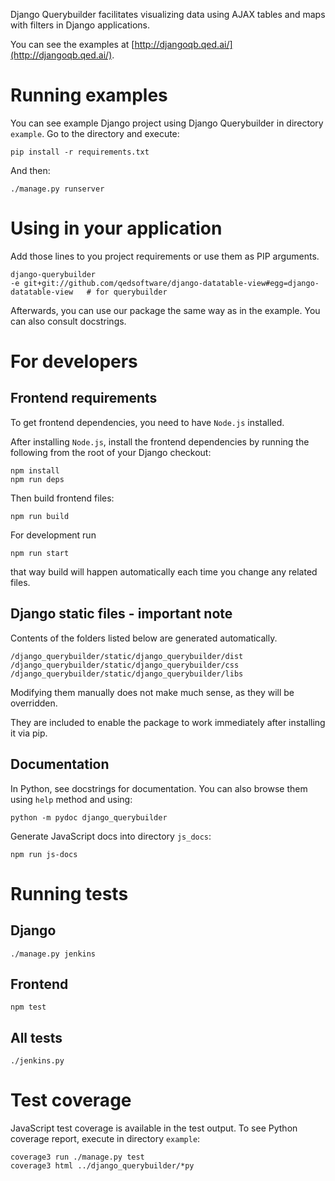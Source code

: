 Django Querybuilder facilitates visualizing data using AJAX tables and maps
 with filters in Django applications.

You can see the examples at [http://djangoqb.qed.ai/](http://djangoqb.qed.ai/).

Running examples
================

You can see example Django project using Django Querybuilder in directory
`example`. Go to the directory and execute:

    pip install -r requirements.txt

And then:

    ./manage.py runserver


Using in your application
=========================

Add those lines to you project requirements or use them as PIP arguments.

    django-querybuilder
    -e git+git://github.com/qedsoftware/django-datatable-view#egg=django-datatable-view   # for querybuilder

Afterwards, you can use our package the same way as in the example. You can
 also consult docstrings.

For developers
==============

Frontend requirements
---------------------

To get frontend dependencies, you need to have `Node.js` installed.

After installing `Node.js`, install the frontend dependencies by running
the following from the root of your Django checkout:

    npm install
    npm run deps

Then build frontend files:

    npm run build

For development run

    npm run start

that way build will happen automatically each time you change any related files.

Django static files - important note
------------------------------------
Contents of the folders listed below are generated automatically.

    /django_querybuilder/static/django_querybuilder/dist
    /django_querybuilder/static/django_querybuilder/css
    /django_querybuilder/static/django_querybuilder/libs

Modifying them manually does not make much sense, as they will be overridden.

They are included to enable the package to work immediately after installing it via pip.

Documentation
-------------

In Python, see docstrings for documentation. You can also browse them using
`help` method and using:

    python -m pydoc django_querybuilder

Generate JavaScript docs into directory `js_docs`:

    npm run js-docs

Running tests
=============

Django
------

    ./manage.py jenkins

Frontend
--------

    npm test

All tests
--------
    ./jenkins.py

Test coverage
=============

JavaScript test coverage is available in the test output. To see Python coverage
report, execute in directory `example`:

    coverage3 run ./manage.py test
    coverage3 html ../django_querybuilder/*py
